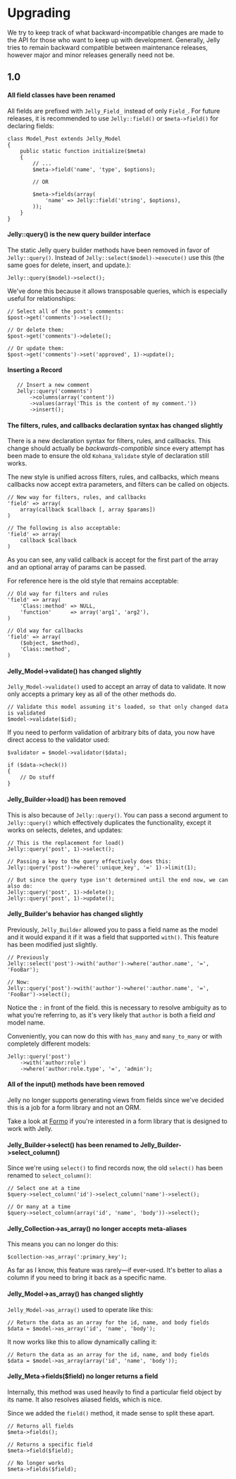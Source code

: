 # Upgrading 

We try to keep track of what backward-incompatible changes are made to the API
for those who want to keep up with development. Generally, Jelly tries to
remain backward compatible between maintenance releases, however major and
minor releases generally need not be.

## 1.0

#### All field classes have been renamed

All fields are prefixed with `Jelly_Field_` instead of only `Field_`. For future releases, it is recommended to use `Jelly::field()` or `$meta->field()` for declaring fields:

	class Model_Post extends Jelly_Model
	{
		public static function initialize($meta)
		{
			// ...
			$meta->field('name', 'type', $options);
			
			// OR
			
			$meta->fields(array(
				'name' => Jelly::field('string', $options),
			));
		}
	}

#### Jelly::query() is the new query builder interface

The static Jelly query builder methods have been removed in favor of `Jelly::query()`. Instead of `Jelly::select($model)->execute()` use this (the same goes for delete, insert, and update.):

	Jelly::query($model)->select();
	
We've done this because it allows transposable queries, which is especially useful for relationships:

	// Select all of the post's comments:
	$post->get('comments')->select();
	
	// Or delete them:
	$post->get('comments')->delete();
	
	// Or update them:
	$post->get('comments')->set('approved', 1)->update();

#### Inserting a Record

       // Insert a new comment
       Jelly::query('comments')
           ->columns(array('content'))
           ->values(array('This is the content of my comment.'))
           ->insert();
	
#### The filters, rules, and callbacks declaration syntax has changed slightly

There is a new declaration syntax for filters, rules, and callbacks. This change should actually be *backwards-compatible* since every attempt has been made to ensure the old `Kohana_Validate` style of declaration still works.

The new style is unified across filters, rules, and callbacks, which means callbacks now accept extra parameters, and filters can be called on objects.

	// New way for filters, rules, and callbacks
	'field' => array(
		array(callback $callback [, array $params])
	)
	
	// The following is also acceptable:
	'field' => array(
		callback $callback
	)

As you can see, any valid callback is accept for the first part of the array and an optional array of params can be passed.

For reference here is the old style that remains acceptable:

	// Old way for filters and rules
	'field' => array(
		'Class::method' => NULL,
		'function'      => array('arg1', 'arg2'),
	)
	
	// Old way for callbacks
	'field' => array(
		($object, $method),
		'Class::method',
	)
	
#### Jelly_Model->validate() has changed slightly

`Jelly_Model->validate()` used to accept an array of data to validate. It now only accepts a primary key as all of the other methods do.

    // Validate this model assuming it's loaded, so that only changed data is validated
	$model->validate($id);
	
If you need to perform validation of arbitrary bits of data, you now have direct access to the validator used:

	$validator = $model->validator($data);

	if ($data->check())
	{
		// Do stuff
	}
	
#### Jelly_Builder->load() has been removed

This is also because of `Jelly::query()`. You can pass a second argument to `Jelly::query()` which effectively duplicates the functionality, except it works on selects, deletes, and updates:

	// This is the replacement for load()
	Jelly::query('post', 1)->select();
	
	// Passing a key to the query effectively does this:
	Jelly::query('post')->where(':unique_key', '=' 1)->limit(1);
	
	// But since the query type isn't determined until the end now, we can also do:
	Jelly::query('post', 1)->delete();
	Jelly::query('post', 1)->update();
	
#### Jelly_Builder's behavior has changed slightly

Previously, `Jelly_Builder` allowed you to pass a field name as the model and it would expand it if it was a field that supported `with()`. This feature has been modified just slightly.

	// Previously
	Jelly::select('post')->with('author')->where('author.name', '=', 'FooBar');
	
	// Now:
	Jelly::query('post')->with('author')->where(':author.name', '=', 'FooBar')->select();
	
Notice the `:` in front of the field. this is necessary to resolve ambiguity as to what you're referring to, as it's very likely that `author` is both a field *and* model name. 

Conveniently, you can now do this with `has_many` and `many_to_many` or with completely different models:

	Jelly::query('post')
		->with('author:role')
		->where('author:role.type', '=', 'admin');
	
#### All of the input() methods have been removed

Jelly no longer supports generating views from fields since we've decided
this is a job for a form library and not an ORM.

Take a look at [Formo](http://github.com/bmidget/kohana-formo) if you're interested in a form library that is designed to work with Jelly.
	
#### Jelly_Builder->select() has been renamed to Jelly_Builder->select_column()

Since we're using `select()` to find records now, the old `select()` has been renamed to `select_column()`:

	// Select one at a time
	$query->select_column('id')->select_column('name')->select();
	
	// Or many at a time
	$query->select_column(array('id', 'name', 'body'))->select();
	
#### Jelly_Collection->as_array() no longer accepts meta-aliases

This means you can no longer do this:

	$collection->as_array(':primary_key');

As far as I know, this feature was rarely—if ever–used. It's better to alias a column if you need to bring it back as a specific name.

#### Jelly_Model->as_array() has changed slightly

`Jelly_Model->as_array()` used to operate like this:

	// Return the data as an array for the id, name, and body fields
	$data = $model->as_array('id', 'name', 'body');
	
It now works like this to allow dynamically calling it:

	// Return the data as an array for the id, name, and body fields
	$data = $model->as_array(array('id', 'name', 'body'));
	
#### Jelly_Meta->fields($field) no longer returns a field

Internally, this method was used heavily to find a particular field object by its name. It also resolves aliased fields, which is nice.

Since we added the `field()` method, it made sense to split these apart.

	// Returns all fields
	$meta->fields();
	
	// Returns a specific field
	$meta->field($field);
	
	// No longer works
	$meta->fields($field);